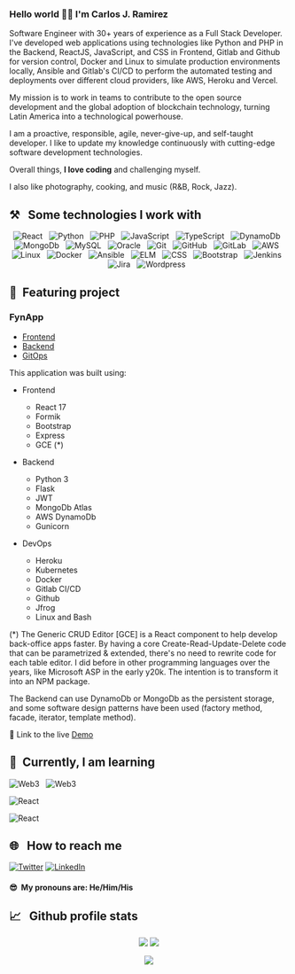 ### Hello world 👋🏻 I'm <b>Carlos J. Ramirez</b>

Software Engineer with 30+ years of experience as a Full Stack Developer. I've developed web applications using technologies like Python and PHP in the Backend, ReactJS, JavaScript, and CSS in Frontend, Gitlab and Github for version control, Docker and Linux to simulate production environments locally, Ansible and Gitlab's CI/CD to perform the automated testing and deployments over different cloud providers, like AWS, Heroku and Vercel.

My mission is to work in teams to contribute to the open source development and the global adoption of blockchain technology, turning Latin America into a technological powerhouse.

I am a proactive, responsible, agile, never-give-up, and self-taught developer.
I like to update my knowledge continuously with cutting-edge software development technologies.

Overall things, <b>I love coding</b> and challenging myself.

I also like photography, cooking, and music (R&B, Rock, Jazz).

## ⚒️ &nbsp;&nbsp;Some technologies I work with

<p align="center">
  <img src="https://img.shields.io/badge/React-007ACC?style=for-the-badge&logo=react&logoColor=white" alt="React" />&nbsp;&nbsp;
  <img src="https://img.shields.io/badge/Phyton-yellow?style=for-the-badge&logo=python&logoColor=white" alt="Python" />&nbsp;&nbsp;
  <img src="https://img.shields.io/badge/PHP-005C84?style=for-the-badge&logo=php&logoColor=white" alt="PHP" />&nbsp;&nbsp;
  <img src="https://img.shields.io/badge/JavaScript-323330?style=for-the-badge&logo=javascript&logoColor=F7DF1E" alt="JavaScript" />&nbsp;&nbsp;
  <img src="https://img.shields.io/badge/TypeScript-007ACC?style=for-the-badge&logo=typescript&logoColor=white" alt="TypeScript" />&nbsp;&nbsp;
  <!--img src="https://img.shields.io/badge/Node.js-43853D?style=for-the-badge&logo=node.js&logoColor=white" alt="Node" />&nbsp;&nbsp; -->
  <img src="https://img.shields.io/badge/DynamoDb-0052CC?style=for-the-badge&logo=amazonaws&logoColor=white" alt="DynamoDb" />&nbsp;&nbsp;
  <img src="https://img.shields.io/badge/MongoDb-darkgreen?style=for-the-badge&logo=mongodb&logoColor=white" alt="MongoDb" />&nbsp;&nbsp;
  <img src="https://img.shields.io/badge/MySQL-005C84?style=for-the-badge&logo=mysql&logoColor=white" alt="MySQL" />&nbsp;&nbsp;
  <!--img src="https://img.shields.io/badge/PostgreSQL-316192?style=for-the-badge&logo=postgresql&logoColor=white" alt="PostgreSQL" />&nbsp;&nbsp; -->
  <img src="https://img.shields.io/badge/Oracle-F80000?style=for-the-badge&logo=Oracle&logoColor=white" alt="Oracle" />&nbsp;&nbsp;
  <img src="https://img.shields.io/badge/Git-F05032?style=for-the-badge&logo=git&logoColor=white" alt="Git" />&nbsp;&nbsp;
  <img src="https://img.shields.io/badge/github%20-%23000.svg?&style=for-the-badge&logo=github&logoColor=white" alt="GitHub" />&nbsp;&nbsp;
  <img src="https://img.shields.io/badge/GitLab-330F63?style=for-the-badge&logo=gitlab&logoColor=white" alt="GitLab" />&nbsp;&nbsp;  
  <img src="https://img.shields.io/badge/Amazon_AWS-FF9900?style=for-the-badge&logo=amazonaws&logoColor=white" alt="AWS" />&nbsp;&nbsp;
  <img src="https://img.shields.io/badge/Linux-FFDA33?style=for-the-badge&logo=linux&logoColor=black" alt="Linux" />&nbsp;&nbsp;
  <img src="https://img.shields.io/badge/Docker-2CA5E0?style=for-the-badge&logo=docker&logoColor=white" alt="Docker" />&nbsp;&nbsp;
  <img src="https://img.shields.io/badge/Ansible-grey?style=for-the-badge&logo=ansible&logoColor=white" alt="Ansible" />&nbsp;&nbsp;
  <!-- <img src="https://img.shields.io/badge/kubernetes-326ce5.svg?&style=for-the-badge&logo=kubernetes&logoColor=white" alt="Kubernetes" />&nbsp;&nbsp;   -->
  <!-- <img src="https://img.shields.io/badge/HTML5-E34F26?style=for-the-badge&logo=html5&logoColor=white" alt="HTML" />&nbsp;&nbsp; -->
  <img src="https://img.shields.io/badge/ELM-green?style=for-the-badge&logo=elm&logoColor=white" alt="ELM" />&nbsp;&nbsp;
  <img src="https://img.shields.io/badge/CSS3-1572B6?style=for-the-badge&logo=css3&logoColor=white" alt="CSS" />&nbsp;&nbsp;
  <img src="https://img.shields.io/badge/Bootstrap-563D7C?style=for-the-badge&logo=bootstrap&logoColor=white" alt="Bootstrap" />&nbsp;&nbsp;
  <img src="https://img.shields.io/badge/Jenkins-D24939?style=for-the-badge&logo=Jenkins&logoColor=white" alt="Jenkins" />&nbsp;&nbsp;
  <img src="https://img.shields.io/badge/Jira-0052CC?style=for-the-badge&logo=Jira&logoColor=white" alt="Jira" />&nbsp;&nbsp;
  <img src="https://img.shields.io/badge/Wordpress-blue?style=for-the-badge&logo=wordpress&logoColor=white" alt="Wordpress" />&nbsp;&nbsp;
</p>

## 🎯 &nbsp;Featuring project

### FynApp

- [Frontend](https://github.com/tomkat-cr/fynapp_frontend)
- [Backend](https://github.com/tomkat-cr/fynapp_backend)
- [GitOps](https://github.com/tomkat-cr/fynapp_gitops)

This application was built using:

- Frontend
  - React 17
  - Formik
  - Bootstrap
  - Express
  - GCE (*)

- Backend
  - Python 3
  - Flask
  - JWT
  - MongoDb Atlas
  - AWS DynamoDb
  - Gunicorn

- DevOps
  - Heroku
  - Kubernetes
  - Docker
  - Gitlab CI/CD
  - Github
  - Jfrog
  - Linux and Bash

(*) The Generic CRUD Editor [GCE] is a React component to help develop back-office apps faster. By having a core Create-Read-Update-Delete code that can be parametrized & extended, there's no need to rewrite code for each table editor. I did before in other programming languages over the years, like Microsoft ASP in the early y20k. The intention is to transform it into an NPM package.

The Backend can use DynamoDb or MongoDb as the persistent storage, and some software design patterns have been used (factory method, facade, iterator, template method).

🔗 Link to the live [Demo](https://app.fynapp.com/)

<!--
Credentials

Admin  
Usename: admin  
Password: 12345678
User  
Usename: foo  
Password: bar
-->

## 📓 &nbsp;Currently, I am learning

<img src="https://img.shields.io/badge/Web3-005C84?style=for-the-badge&logo=ethereum&logoColor=white" alt="Web3" />&nbsp;&nbsp;
<img src="https://img.shields.io/badge/Solidity-005C84?style=for-the-badge&logo=solidity&logoColor=white" alt="Web3" />&nbsp;&nbsp;

<img src="https://img.shields.io/badge/React-007ACC?style=for-the-badge&logo=react&logoColor=white" alt="React" />&nbsp;&nbsp;

<img src="https://img.shields.io/badge/Flutter-grey?style=for-the-badge&logo=flutter&logoColor=white" alt="React" />&nbsp;&nbsp;

## 🌐 &nbsp;&nbsp;How to reach me

<a href="https://twitter.com/tomkat_cr"><img src="https://img.shields.io/badge/Twitter-1DA1F2?style=for-the-badge&logo=twitter&logoColor=white" alt="Twitter" /></a>
<a href="https://www.linkedin.com/in/carlosjramirez"><img src="https://img.shields.io/badge/LinkedIn-0077B5?style=for-the-badge&logo=linkedin&logoColor=white" alt="LinkedIn" /></a>

#### 😎 &nbsp;My pronouns are: He/Him/His

## 📈 &nbsp;&nbsp;Github profile stats

<p align="center">
  <img align="" src="https://github-readme-stats.vercel.app/api/top-langs/?username=tomkat-cr&layout=compact&theme=chartreuse-light" />
  <img align="" src="https://github-readme-stats.vercel.app/api?username=tomkat-cr&repo=github-readme-stats&theme=chartreuse-light&show_icons=true" />
</p>
<p align="center">
  <img align="" src="https://visitor-badge.laobi.icu/badge?page_id=tomkat-cr.tomkat-cr" />
</p>

<!--
**tomkat-cr/tomkat-cr** is a ✨ _special_ ✨ repository because its `README.md` (this file) appears on your GitHub profile.

Here are some ideas to get you started:

- 🔭 I’m currently working on ...
- 🌱 I’m currently learning ...
- 👯 I’m looking to collaborate on ...
- 🤔 I’m looking for help with ...
- 💬 Ask me about ...
- 📫 How to reach me: ...
- 😄 Pronouns: ...
- ⚡ Fun fact: ...
-->
